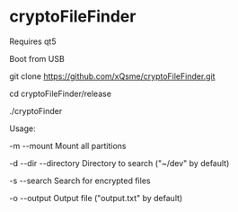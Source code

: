 # cryptoFileFinder

Requires qt5

Boot from USB

git clone https://github.com/xQsme/cryptoFileFinder.git

cd cryptoFileFinder/release

./cryptoFinder

Usage:

-m	--mount			Mount all partitions

-d	--dir	--directory	Directory to search ("~/dev" by default)

-s	--search		Search for encrypted files

-o	--output		Output file ("output.txt" by default)
